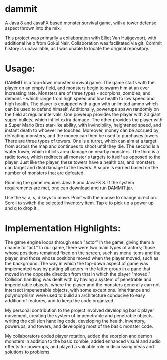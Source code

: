 # dammit
A Java 8 and JavaFX based monster survival game, with a tower defense aspect thrown into the mix.

This project was primarily a collaboration with Elliot Van Huijgevoort, with additional help from Gokul Nair. Collaboration was facilitated via git. Commit history is unavailable, as I was unable to locate the original repository.

# Usage:

DAMMIT is a top-down monster survival game. The game starts with the player on an empty field, and monsters begin to swarm him at an ever increasing rate. Monsters are of three types - scorpions, zombies, and demons - which range from high speed and low health to low speed and high health. The player is equipped with a gun with unlimited ammo which can be used to defend himself. Additionally, powerups spawn randomly on the field at regular intervals. One powerup provides the player with 20 giant super-bullets, which inflict extra damage. The other provides the player with a Super Mario Bros star-like ability, with invincibility, heightened speed, and instant death to whoever he touches. Moreover, money can be accrued by defeating monsters, and the money can then be used to purchases towers. There are three types of towers. One is a turret, which can aim at a target from across the map and continues to shoot until they die. The second is a water tower, which inflicts area damage on nearby monsters. The third is a radio tower, which redirects all monster's targets to itself as opposed to the player. Just like the player, these towers have a health bar, and monsters can target and deal damage to the towers. A score is earned based on the number of monsters that are defeated.

Running the game requires Java 8 and JavaFX 8. If the system requirements are met, one can download and run DAMMIT.jar.

Use the w, a, s, d keys to move. Point with the mouse to change direction. Scroll to switch the selected inventory item. Tap e to pick up a power up and q to drop it.

# Implementation Highlights:

The game engine loops through each "actor" in the game, giving them a chance to "act." In our game, there were two main types of actors; those whose positions remained fixed on the screen, such as menu items and the player, and those whose positions moved when the player moved, such as the background. The way in which the top-down aspect of game was implemented was by putting all actors in the latter group in a pane that moved in the opposite direction from that in which the player "moved." Collision handling was dealt with by having a system of penetrable and impenetrable objects, where the player and the monsters generally can not intersect impenetrable objects, with some exceptions. Inheritance and polymorphism were used to build an architecture conducive to easy addition of features, and to keep the code organized.

My personal contribution to the project involved developing basic player movement, creating the system of impenetrable and penetrable objects, writing the collision handling code, developing the health, inventory, powerups, and towers, and developing most of the basic monster code.

My collaborators coded player rotation, added the scorpion and demon monsters in addition to the basic zombie, added enhanced visual and audio effects for powerups, and played a valuable role in discussing ideas and solutions to problems.
